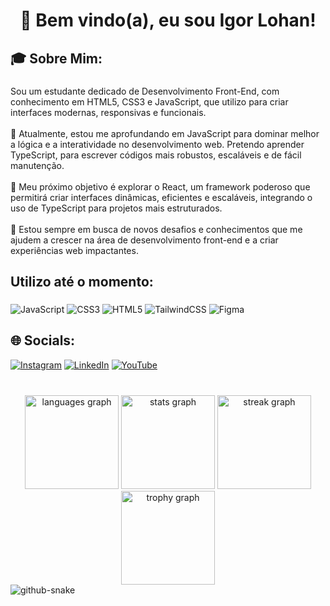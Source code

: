 <h1 align="center">👋 Bem vindo(a), eu sou Igor Lohan!</h1>

###

<p align="left"></p>

###

<h2 align="left">🎓 Sobre Mim:</h2>

###

<p align="left">Sou um estudante dedicado de Desenvolvimento Front-End, com conhecimento em HTML5, CSS3 e JavaScript, que utilizo para criar interfaces modernas, responsivas e funcionais.<br><br>📘 Atualmente, estou me aprofundando em JavaScript para dominar melhor a lógica e a interatividade no desenvolvimento web. Pretendo aprender TypeScript, para escrever códigos mais robustos, escaláveis e de fácil manutenção.<br><br>🚀 Meu próximo objetivo é explorar o React, um framework poderoso que permitirá criar interfaces dinâmicas, eficientes e escaláveis, integrando o uso de TypeScript para projetos mais estruturados.<br><br>🌱 Estou sempre em busca de novos desafios e conhecimentos que me ajudem a crescer na área de desenvolvimento front-end e a criar experiências web impactantes.</p>

###

<h2 align="left">Utilizo até o momento:</h2>

###

![JavaScript](https://img.shields.io/badge/javascript-%23323330.svg?style=for-the-badge&logo=javascript&logoColor=%23F7DF1E) ![CSS3](https://img.shields.io/badge/css3-%231572B6.svg?style=for-the-badge&logo=css3&logoColor=white) ![HTML5](https://img.shields.io/badge/html5-%23E34F26.svg?style=for-the-badge&logo=html5&logoColor=white) ![TailwindCSS](https://img.shields.io/badge/tailwindcss-%2338B2AC.svg?style=for-the-badge&logo=tailwind-css&logoColor=white) ![Figma](https://img.shields.io/badge/figma-%23F24E1E.svg?style=for-the-badge&logo=figma&logoColor=white)

###
<h2 align="left">🌐 Socials:</h2>

[![Instagram](https://img.shields.io/badge/Instagram-%23E4405F.svg?logo=Instagram&logoColor=white)](https://instagram.com/igor.lohan) [![LinkedIn](https://img.shields.io/badge/LinkedIn-%230077B5.svg?logo=linkedin&logoColor=white)](https://linkedin.com/in/igorlohan) [![YouTube](https://img.shields.io/badge/YouTube-%23FF0000.svg?logo=YouTube&logoColor=white)](https://youtube.com/@IgorLohan) 

###

<br clear="both">

<div align="center">
  <img src="https://github-readme-stats.vercel.app/api/top-langs?username=IgorLohanX&locale=en&hide_title=false&layout=compact&card_width=320&langs_count=5&theme=dracula&hide_border=false&order=2" height="150" alt="languages graph"  />
  <img src="https://github-readme-stats.vercel.app/api?username=IgorLohanX&hide_title=false&hide_rank=false&show_icons=true&include_all_commits=true&count_private=true&disable_animations=false&theme=dracula&locale=en&hide_border=false&order=1" height="150" alt="stats graph"  />
  <img src="https://streak-stats.demolab.com?user=IgorLohanX&locale=en&mode=daily&theme=dracula&hide_border=false&border_radius=5&order=3" height="150" alt="streak graph"  />
  <img src="https://github-profile-trophy.vercel.app?username=IgorLohanX&theme=dracula&column=-1&row=1&margin-w=8&margin-h=8&no-bg=false&no-frame=false&order=4" height="150" alt="trophy graph"  />
</div>
<picture>
  <source media="(prefers-color-scheme: dark)" srcset="https://raw.githubusercontent.com/tobiasmeyhoefer/tobiasmeyhoefer/output/github-snake-dark.svg" />
  <source media="(prefers-color-scheme: light)" srcset="https://raw.githubusercontent.com/tobiasmeyhoefer/tobiasmeyhoefer/output/github-snake.svg" />
  <img alt="github-snake" src="https://raw.githubusercontent.com/tobiasmeyhoefer/tobiasmeyhoefer/output/github-snake.svg" />
</picture>

###
